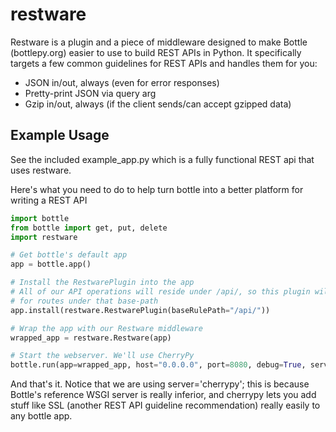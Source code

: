 restware
========

Restware is a plugin and a piece of middleware designed to make Bottle (bottlepy.org) easier to use to build REST APIs in Python. It specifically targets a few common guidelines for REST APIs and handles them for you: 
* JSON in/out, always (even for error responses)
* Pretty-print JSON via query arg
* Gzip in/out, always (if the client sends/can accept gzipped data)

Example Usage
-------------
See the included example_app.py which is a fully functional REST api that uses restware.

Here's what you need to do to help turn bottle into a better platform for writing a REST API

```python
import bottle
from bottle import get, put, delete
import restware

# Get bottle's default app
app = bottle.app()

# Install the RestwarePlugin into the app
# All of our API operations will reside under /api/, so this plugin will only do its JSON magic
# for routes under that base-path
app.install(restware.RestwarePlugin(baseRulePath="/api/"))

# Wrap the app with our Restware middleware
wrapped_app = restware.Restware(app)

# Start the webserver. We'll use CherryPy
bottle.run(app=wrapped_app, host="0.0.0.0", port=8080, debug=True, server='cherrypy')
```

And that's it. Notice that we are using server='cherrypy'; this is because Bottle's reference WSGI server is really inferior, and cherrypy lets you add stuff like SSL (another REST API guideline recommendation) really easily to any bottle app.


